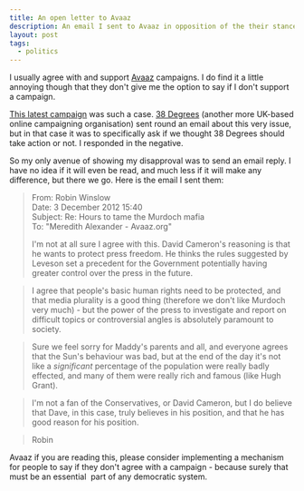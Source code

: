 ```yaml
---
title: An open letter to Avaaz
description: An email I sent to Avaaz in opposition of the their stance against David Cameron on the press.
layout: post
tags:
  - politics
---
```

 
I usually agree with and support [Avaaz](http://www.avaaz.org/) campaigns.
I do find it a little annoying though that they don't give me the option to say if I don't support a campaign.

[This latest campaign](http://www.avaaz.org/en/hours_to_tame_the_murdoch_mafia/) was such a case.
[38 Degrees](http://www.38degrees.org.uk/) (another more UK-based online campaigning organisation) sent round an
email about this very issue, but in that case it was to specifically ask if we thought 38 Degrees should take 
action or not. I responded in the negative.

So my only avenue of showing my disapproval was to send an email reply. I have no idea if it will even be read, and
much less if it will make any difference, but there we go. Here is the email I sent them:

> From: Robin Winslow  
> Date: 3 December 2012 15:40  
> Subject: Re: Hours to tame the Murdoch mafia  
> To: "Meredith Alexander - Avaaz.org"
> 
> I'm not at all sure I agree with this. David Cameron's
> reasoning is that he wants to protect press freedom.
> He thinks the rules suggested by Leveson set a precedent
> for the Government potentially having greater control over
> the press in the future.

> I agree that people's basic human rights need to be
> protected, and that media plurality is a good thing
> (therefore we don't like Murdoch very much) - but
> the power of the press to investigate and report on
> difficult topics or controversial angles is absolutely
> paramount to society.

> Sure we feel sorry for Maddy's parents and all, and everyone
> agrees that the Sun's behaviour was bad, but at the end of 
> the day it's not like a *significant* percentage of the 
> population were really badly effected, and many of them were
> really rich and famous (like Hugh Grant).

> I'm not a fan of the Conservatives, or David Cameron, but I
> do believe that Dave, in this case, truly believes in his
> position, and that he has good reason for his position.

> Robin

Avaaz if you are reading this, please consider implementing a mechanism for people
to say if they don't agree with a campaign - because surely that must be an essential
 part of any democratic system.
 